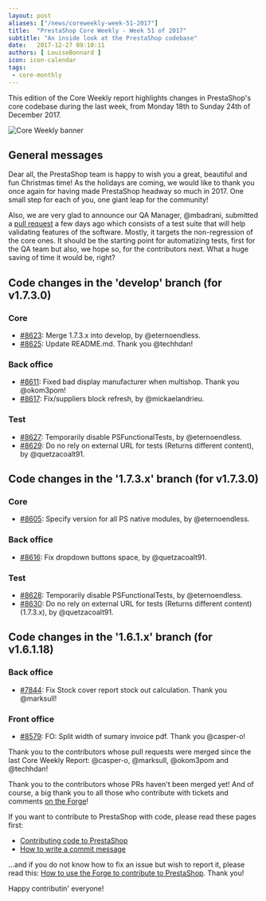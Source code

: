 ```yaml
---
layout: post
aliases: ["/news/coreweekly-week-51-2017"]
title:  "PrestaShop Core Weekly - Week 51 of 2017"
subtitle: "An inside look at the PrestaShop codebase"
date:   2017-12-27 09:10:11
authors: [ LouiseBonnard ]
icon: icon-calendar
tags:
 - core-monthly
---
```


This edition of the Core Weekly report highlights changes in PrestaShop's core codebase during the last week, from Monday 18th to Sunday 24th of December 2017.

![Core Weekly banner](/assets/images/2017/04/core_weekly_banner.jpg)


## General messages

Dear all, the PrestaShop team is happy to wish you a great, beautiful and fun Christmas time! As the holidays are coming, we would like to thank you once again for having made PrestaShop headway so much in 2017. One small step for each of you, one giant leap for the community!

Also, we are very glad to announce our QA Manager, @mbadrani, submitted a [pull request](https://github.com/PrestaShop/PrestaShop/pull/8633) a few days ago which consists of a test suite that will help validating features of the software. Mostly, it targets the non-regression of the core ones. It should be the starting point for automatizing tests, first for the QA team but also, we hope so, for the contributors next. What a huge saving of time it would be, right?


## Code changes in the 'develop' branch (for v1.7.3.0)

### Core

* [#8623](https://github.com/PrestaShop/PrestaShop/pull/8623): Merge 1.7.3.x into develop, by @eternoendless.
* [#8625](https://github.com/PrestaShop/PrestaShop/pull/8625): Update README.md. Thank you @techhdan!


### Back office

* [#8611](https://github.com/PrestaShop/PrestaShop/pull/8611): Fixed bad display manufacturer when multishop. Thank you @okom3pom!
* [#8617](https://github.com/PrestaShop/PrestaShop/pull/8617): Fix/suppliers block refresh, by @mickaelandrieu.


### Test

* [#8627](https://github.com/PrestaShop/PrestaShop/pull/8627): Temporarily disable PSFunctionalTests, by @eternoendless.
* [#8629](https://github.com/PrestaShop/PrestaShop/pull/8629): Do no rely on external URL for tests (Returns different content), by @quetzacoalt91.


## Code changes in the '1.7.3.x' branch (for v1.7.3.0)

### Core

* [#8605](https://github.com/PrestaShop/PrestaShop/pull/8605): Specify version for all PS native modules, by @eternoendless.


### Back office

* [#8616](https://github.com/PrestaShop/PrestaShop/pull/8616): Fix dropdown buttons space, by @quetzacoalt91.


### Test

* [#8628](https://github.com/PrestaShop/PrestaShop/pull/8628): Temporarily disable PSFunctionalTests, by @eternoendless.
* [#8630](https://github.com/PrestaShop/PrestaShop/pull/8630): Do no rely on external URL for tests (Returns different content) (1.7.3.x), by @quetzacoalt91.


## Code changes in the '1.6.1.x' branch (for v1.6.1.18)

### Back office

* [#7844](https://github.com/PrestaShop/PrestaShop/pull/7844): Fix Stock cover report stock out calculation. Thank you @marksull!


### Front office

* [#8579](https://github.com/PrestaShop/PrestaShop/pull/8579): FO: Split width of sumary invoice pdf. Thank you @casper-o!

Thank you to the contributors whose pull requests were merged since the last Core Weekly Report: @casper-o, @marksull, @okom3pom and @techhdan!

Thank you to the contributors whose PRs haven't been merged yet! And of course, a big thank you to all those who contribute with tickets and comments [on the Forge](http://forge.prestashop.com/)!

If you want to contribute to PrestaShop with code, please read these pages first:

 * [Contributing code to PrestaShop](http://doc.prestashop.com/display/PS16/Contributing+code+to+PrestaShop)
 * [How to write a commit message](http://doc.prestashop.com/display/PS16/How+to+write+a+commit+message)

...and if you do not know how to fix an issue but wish to report it, please read this: [How to use the Forge to contribute to PrestaShop](http://doc.prestashop.com/display/PS16/How+to+use+the+Forge+to+contribute+to+PrestaShop). Thank you!

Happy contributin' everyone!
